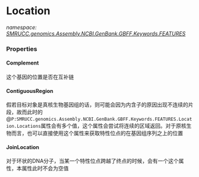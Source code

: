 ﻿# Location
_namespace: [SMRUCC.genomics.Assembly.NCBI.GenBank.GBFF.Keywords.FEATURES](./index.md)_






### Properties

#### Complement
这个基因的位置是否在互补链
#### ContiguousRegion
假若目标对象是真核生物基因组的话，则可能会因为内含子的原因出现不连续的片段，故而此时的@``P:SMRUCC.genomics.Assembly.NCBI.GenBank.GBFF.Keywords.FEATURES.Location.Locations``属性会有多个值，这个属性会尝试将连续的区域返回。对于原核生物而言，也可以直接使用这个属性来获取特性位点的在基因组序列之上的位置
#### JoinLocation
对于环状的DNA分子，当某一个特性位点跨越了终点的时候，会有一个这个属性，本属性此时不会为空值
